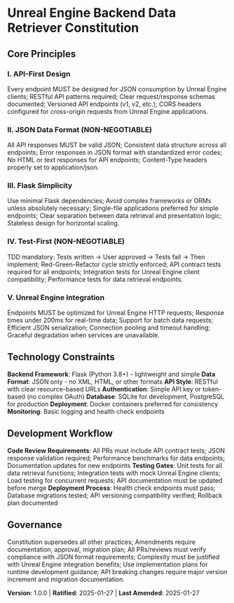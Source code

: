 <!--
Sync Impact Report:
Version change: 0.0.0 → 1.0.0
Modified principles: N/A (initial creation)
Added sections: API-First Design, JSON Data Format, Flask Simplicity, Unreal Engine Integration
Removed sections: N/A
Templates requiring updates: ✅ plan-template.md, ✅ spec-template.md, ✅ tasks-template.md
Follow-up TODOs: None
-->

# Unreal Engine Backend Data Retriever Constitution

## Core Principles

### I. API-First Design
Every endpoint MUST be designed for JSON consumption by Unreal Engine clients; RESTful API patterns required; Clear request/response schemas documented; Versioned API endpoints (v1, v2, etc.); CORS headers configured for cross-origin requests from Unreal Engine applications.

### II. JSON Data Format (NON-NEGOTIABLE)
All API responses MUST be valid JSON; Consistent data structure across all endpoints; Error responses in JSON format with standardized error codes; No HTML or text responses for API endpoints; Content-Type headers properly set to application/json.

### III. Flask Simplicity
Use minimal Flask dependencies; Avoid complex frameworks or ORMs unless absolutely necessary; Single-file applications preferred for simple endpoints; Clear separation between data retrieval and presentation logic; Stateless design for horizontal scaling.

### IV. Test-First (NON-NEGOTIABLE)
TDD mandatory: Tests written → User approved → Tests fail → Then implement; Red-Green-Refactor cycle strictly enforced; API contract tests required for all endpoints; Integration tests for Unreal Engine client compatibility; Performance tests for data retrieval endpoints.

### V. Unreal Engine Integration
Endpoints MUST be optimized for Unreal Engine HTTP requests; Response times under 200ms for real-time data; Support for batch data requests; Efficient JSON serialization; Connection pooling and timeout handling; Graceful degradation when services are unavailable.

## Technology Constraints

**Backend Framework**: Flask (Python 3.8+) - lightweight and simple
**Data Format**: JSON only - no XML, HTML, or other formats
**API Style**: RESTful with clear resource-based URLs
**Authentication**: Simple API key or token-based (no complex OAuth)
**Database**: SQLite for development, PostgreSQL for production
**Deployment**: Docker containers preferred for consistency
**Monitoring**: Basic logging and health check endpoints

## Development Workflow

**Code Review Requirements**: All PRs must include API contract tests; JSON response validation required; Performance benchmarks for data endpoints; Documentation updates for new endpoints
**Testing Gates**: Unit tests for all data retrieval functions; Integration tests with mock Unreal Engine clients; Load testing for concurrent requests; API documentation must be updated before merge
**Deployment Process**: Health check endpoints must pass; Database migrations tested; API versioning compatibility verified; Rollback plan documented

## Governance

Constitution supersedes all other practices; Amendments require documentation, approval, migration plan; All PRs/reviews must verify compliance with JSON format requirements; Complexity must be justified with Unreal Engine integration benefits; Use implementation plans for runtime development guidance; API breaking changes require major version increment and migration documentation.

**Version**: 1.0.0 | **Ratified**: 2025-01-27 | **Last Amended**: 2025-01-27
